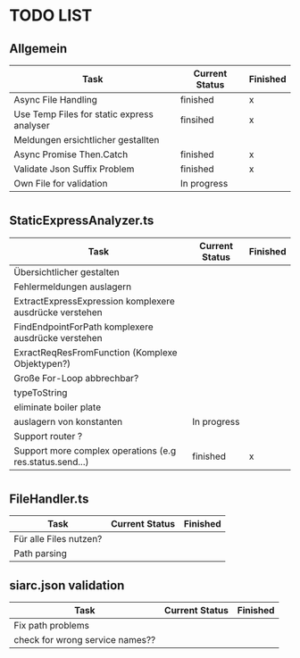 # TODO LIST

## Allgemein

| Task                                       | Current Status | Finished |
| ------------------------------------------ | -------------- | -------- |
| Async File Handling                        | finished       | x        |
| Use Temp Files for static express analyser | finsihed       | x        |
| Meldungen ersichtlicher gestallten         |                |
| Async Promise Then.Catch                   | finished       | x        |
| Validate Json Suffix Problem               | finished       | x        |
| Own File for validation                    | In progress    |

#

## StaticExpressAnalyzer.ts

| Task                                                     | Current Status | Finished |
| -------------------------------------------------------- | -------------- | -------- |
| Übersichtlicher gestalten                                |                |
| Fehlermeldungen auslagern                                |                |
| ExtractExpressExpression komplexere ausdrücke verstehen  |                |
| FindEndpointForPath komplexere ausdrücke verstehen       |                |
| ExractReqResFromFunction (Komplexe Objektypen?)          |                |
| Große For-Loop abbrechbar?                               |                |
| typeToString                                             |                |
| eliminate boiler plate                                   |                |
| auslagern von konstanten                                 | In progress    |
| Support router ?                                         |                |
| Support more complex operations (e.g res.status.send...) | finished       | x        |

#

## FileHandler.ts

| Task                   | Current Status | Finished |
| ---------------------- | -------------- | -------- |
| Für alle Files nutzen? |                |
| Path parsing           |                |

## siarc.json validation

| Task                            | Current Status | Finished |
| ------------------------------- | -------------- | -------- |
| Fix path problems               |                |
| check for wrong service names?? |                |
